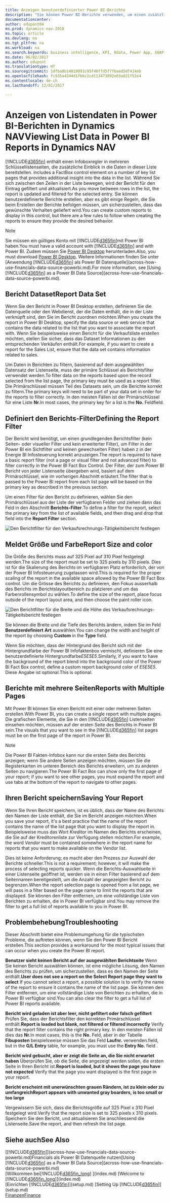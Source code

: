 ```yaml
---
title: Anzeigen benutzerdefinierter Power BI-Berichte
description: "Sie können Power BI-Berichte verwenden, um einen zusätzlichen Einblick in Daten in Listen in Dynamics NAV zu gewinnen."
documentationcenter: 
author: edupont04
ms.prod: dynamics-nav-2018
ms.topic: article
ms.devlang: na
ms.tgt_pltfrm: na
ms.workload: na
ms.search.keywords: business intelligence, KPI, Odata, Power App, SOAP, analysis
ms.date: 06/02/2017
ms.author: edupont
ms.translationtype: HT
ms.sourcegitcommit: 1dfba8b14019991c95f40ffd5f7fbaed5df414eb
ms.openlocfilehash: fc935a4244d1fb6c2cd113473892e03a021f52e4
ms.contentlocale: de-ch
ms.lasthandoff: 12/01/2017

---
```

# <a name="viewing-list-data-in-power-bi-reports-in-dynamics-nav"></a><span data-ttu-id="ab4a8-103">Anzeigen von Listendaten in Power BI-Berichten in Dynamics NAV</span><span class="sxs-lookup"><span data-stu-id="ab4a8-103">Viewing List Data in Power BI Reports in Dynamics NAV</span></span>
[!INCLUDE[d365fin](includes/d365fin_md.md)]<span data-ttu-id="ab4a8-104"> enthält einen Infoboxregler in mehreren Schlüssellistenseiten, die zusätzliche Einblick in die Daten in dieser Liste bereitstellen.</span><span class="sxs-lookup"><span data-stu-id="ab4a8-104"> includes a FactBox control element on a number of key list pages that provides additional insight into the data in the list.</span></span> <span data-ttu-id="ab4a8-105">Während Sie sich zwischen den Zeilen in der Liste bewegen, wird der Bericht für den Eintrag gefiltert und aktualisiert.</span><span class="sxs-lookup"><span data-stu-id="ab4a8-105">As you move between rows in the list, the report is updated and filtered for the selected entry.</span></span> <span data-ttu-id="ab4a8-106">Sie können benutzerdefinierte Berichte erstellen, aber es gibt einige Regeln, die Sie beim Erstellen der Berichte befolgen müssen, um sicherzustellen, dass das gewünschte Verhalten geliefert wird.</span><span class="sxs-lookup"><span data-stu-id="ab4a8-106">You can create custom reports to display in this control, but there are a few rules to follow when creating the reports to ensure they provide the desired behavior.</span></span>  

> [!NOTE]  
>   <span data-ttu-id="ab4a8-107">Sie müssen ein gültiges Konto mit  [!INCLUDE[d365fin](includes/d365fin_md.md)]mit Power BI haben.</span><span class="sxs-lookup"><span data-stu-id="ab4a8-107">You must have a valid account with [!INCLUDE[d365fin](includes/d365fin_md.md)] and with Power BI.</span></span> <span data-ttu-id="ab4a8-108">Zudem müssen Sie [Power BI Desktop](https://powerbi.microsoft.com/en-us/desktop/) herunterladen.</span><span class="sxs-lookup"><span data-stu-id="ab4a8-108">Also, you must download [Power BI Desktop](https://powerbi.microsoft.com/en-us/desktop/).</span></span> <span data-ttu-id="ab4a8-109">Weitere Informationen finden Sie unter [Anwendung [!INCLUDE[d365fin](includes/d365fin_md.md)] als Power BI Datenquelle](across-how-use-financials-data-source-powerbi.md).</span><span class="sxs-lookup"><span data-stu-id="ab4a8-109">For more information, see [Using [!INCLUDE[d365fin](includes/d365fin_md.md)] as a Power BI Data Source](across-how-use-financials-data-source-powerbi.md).</span></span>  

## <a name="report-data-set"></a><span data-ttu-id="ab4a8-110">Bericht Dataset</span><span class="sxs-lookup"><span data-stu-id="ab4a8-110">Report Data Set</span></span>
<span data-ttu-id="ab4a8-111">Wenn Sie den Bericht in Power BI Desktop erstellen, definieren Sie die Datenquelle oder den Webdienst, der die Daten enthält, die in der Liste verknüpft sind, den Sie im Bericht zuordnen möchten.</span><span class="sxs-lookup"><span data-stu-id="ab4a8-111">When you create the report in Power BI Desktop, specify the data source or web service that contains the data related to the list that you want to associate the report with.</span></span> <span data-ttu-id="ab4a8-112">Wenn Sie beispielsweise einen Bericht für die Verkaufsliste erstellen möchten, stellen Sie sicher, dass das Dataset Informationen zu den entsprechenden Verkäufen enthält.</span><span class="sxs-lookup"><span data-stu-id="ab4a8-112">For example, if you want to create a report for the Sales List, ensure that the data set contains information related to sales.</span></span>  

<span data-ttu-id="ab4a8-113">Um Daten in Berichten zu filtern, basierend auf dem ausgewählten Datensatz der Listenseite, muss der primäre Schlüssel als Berichtsfilter verwendet werden.</span><span class="sxs-lookup"><span data-stu-id="ab4a8-113">To filter data on the reports based upon the record selected from the list page, the primary key must be used as a report filter.</span></span> <span data-ttu-id="ab4a8-114">Die Primärschlüssel müssen Teil des Datasets sein, um die Berichte korrekt zu filtern.</span><span class="sxs-lookup"><span data-stu-id="ab4a8-114">The primary keys will need to be part of your data set in order for the reports to filter correctly.</span></span> <span data-ttu-id="ab4a8-115">In den meisten Fällen ist der Primärschlüssel für eine Liste **Nr.**</span><span class="sxs-lookup"><span data-stu-id="ab4a8-115">In most cases, the primary key for a list is the **No.**</span></span> <span data-ttu-id="ab4a8-116">Feld</span><span class="sxs-lookup"><span data-stu-id="ab4a8-116">field.</span></span>  

## <a name="defining-the-report-filter"></a><span data-ttu-id="ab4a8-117">Definiert den Berichts-Filter</span><span class="sxs-lookup"><span data-stu-id="ab4a8-117">Defining the Report Filter</span></span>
<span data-ttu-id="ab4a8-118">Der Bericht wird benötigt, um einen grundlegenden Berichtsfilter (kein Seiten- oder visueller Filter und kein erweiterter Filter), um Filter in der Power BI  ein Sichtfilter und keinen gewechselten Filter) haben z in der Energie BI Infosteuerung korrekt anzuzeigen.</span><span class="sxs-lookup"><span data-stu-id="ab4a8-118">The report is required to have a basic report filter (not a page or visual filter and not advanced filter) to filter correctly in the Power BI Fact Box Control.</span></span> <span data-ttu-id="ab4a8-119">Der Filter, der zum Power BI Bericht von jeder Listenseite übergeben wird, basiert auf dem Primärschlüssel, wie im vorherigen Abschnitt erläutert.</span><span class="sxs-lookup"><span data-stu-id="ab4a8-119">The filter that is passed to the Power BI report from each list page will be based on the primary key as described in the previous section.</span></span>  

<span data-ttu-id="ab4a8-120">Um einen Filter für den Bericht zu definieren, wählen Sie den Primärschlüssel aus der Liste der verfügbaren Felder und ziehen dann das Feld in den Abschnitt **Berichts-Filter**.</span><span class="sxs-lookup"><span data-stu-id="ab4a8-120">To define a filter for the report, select the primary key from the list of available fields, and then drag and drop that field into the **Report Filter** section.</span></span>  

![Den Berichtfilter für den Verkaufsrechnungs-Tätigkeitsbericht festlegen](./media/across-how-use-powerbi-reports-factbox/financials-powerbi-report-filter.png)

## <a name="report-size-and-color"></a><span data-ttu-id="ab4a8-122">Meldet Größe und Farbe</span><span class="sxs-lookup"><span data-stu-id="ab4a8-122">Report Size and color</span></span>
<span data-ttu-id="ab4a8-123">Die Größe des Berichts muss auf 325 Pixel auf 310 Pixel festgelegt werden.</span><span class="sxs-lookup"><span data-stu-id="ab4a8-123">The size of the report must be set to 325 pixels by 310 pixels.</span></span> <span data-ttu-id="ab4a8-124">Dies ist für die Skalierung des Berichts im verfügbaren Platz erforderlich, der von der Power BI Infosteuerung zugelassen wird.</span><span class="sxs-lookup"><span data-stu-id="ab4a8-124">This is required for the proper scaling of the report in the available space allowed by the Power BI Fact Box control.</span></span> <span data-ttu-id="ab4a8-125">Um die Grösse des Berichts zu definieren, den Fokus ausserhalb des Berichts im Berichtslayoutbereich zu platzieren und um das Farbenrollensymbol zu wählen.</span><span class="sxs-lookup"><span data-stu-id="ab4a8-125">To define the size of the report, place focus outside of the report layout area, and then choose the paint roller icon.</span></span>

![Den Berichtfilter für die Breite und die Höhe des Verkaufsrechnungs-Tätigkeitsbericht festlegen](./media/across-how-use-powerbi-reports-factbox/financials-powerbi-report-sizing.png)

<span data-ttu-id="ab4a8-127">Sie können die Breite und die Tiefe des Berichts ändern, indem Sie im Feld **Benutzerdefiniert** **Art** auswählen.</span><span class="sxs-lookup"><span data-stu-id="ab4a8-127">You can change the width and height of the report by choosing **Custom** in the **Type** field.</span></span>

<span data-ttu-id="ab4a8-128">Wenn Sie möchten, dass der Hintergrund des Bericht sich mit der Hintergrundfarbe der Power BI Infofaktenbox vermischt, definieren Sie eine benutzerdefinierte Hintergrundfarbe*E5E5E5*.</span><span class="sxs-lookup"><span data-stu-id="ab4a8-128">Similarly, if you want to have the background of the report blend into the background color of the Power BI Fact Box control, define a custom report background color of *E5E5E5*.</span></span> <span data-ttu-id="ab4a8-129">Diese Angabe ist optional.</span><span class="sxs-lookup"><span data-stu-id="ab4a8-129">This is optional.</span></span>  

## <a name="reports-with-multiple-pages"></a><span data-ttu-id="ab4a8-130">Berichte mit mehrere Seiten</span><span class="sxs-lookup"><span data-stu-id="ab4a8-130">Reports with Multiple Pages</span></span>
<span data-ttu-id="ab4a8-131">Mit Power BI können Sie einen Bericht mit einer oder mehreren Seiten erstellen.</span><span class="sxs-lookup"><span data-stu-id="ab4a8-131">With Power BI, you can create a single report with multiple pages.</span></span> <span data-ttu-id="ab4a8-132">Die grafischen Elemente, die Sie in den  [!INCLUDE[d365fin](includes/d365fin_md.md)] Listenseiten einsehen möchten, müssen auf der ersten Seite des Berichts in Power BI sein.</span><span class="sxs-lookup"><span data-stu-id="ab4a8-132">The visuals that you want to see in the [!INCLUDE[d365fin](includes/d365fin_md.md)] list pages must be on the first page of the report in Power BI.</span></span>  

> [!NOTE]  
>  <span data-ttu-id="ab4a8-133">Die Power BI Fakten-Infobox kann nur die ersten Seite des Berichts anzeigen; wenn Sie andere Seiten anzeigen möchten, müssen Sie die Registerkarten im unteren Bereich des Berichts erweitern, um zu anderen Seiten zu navigieren.</span><span class="sxs-lookup"><span data-stu-id="ab4a8-133">The Power BI Fact Box can show only the first page of your report; if you want to see other pages, you must expand the report and use tabs at the bottom of the report to navigate to other pages.</span></span>  

## <a name="saving-your-report"></a><span data-ttu-id="ab4a8-134">Ihren Bericht speichern</span><span class="sxs-lookup"><span data-stu-id="ab4a8-134">Saving Your Report</span></span>

<span data-ttu-id="ab4a8-135">Wenn Sie Ihren Bericht speichern, ist es üblich, dass der Name des Berichts den Namen der Liste enthält, die Sie im Bericht anzeigen möchten.</span><span class="sxs-lookup"><span data-stu-id="ab4a8-135">When you save your report, it's a best practice that the name of the report contains the name of the list page that you want to display the report in.</span></span> <span data-ttu-id="ab4a8-136">Beispielsweise muss das Wort *Kreditor* im Namen des Berichts erscheinen, die Sie auf der Kreditorenliste zur Verfügung stellen möchten.</span><span class="sxs-lookup"><span data-stu-id="ab4a8-136">For example, the word *Vendor* must be contained somewhere in the report name for reports that you want to make available on the Vendor list.</span></span>  

<span data-ttu-id="ab4a8-137">Dies ist keine Anforderung; es macht aber den Prozess zur Auswahl der Berichte schneller.</span><span class="sxs-lookup"><span data-stu-id="ab4a8-137">This is not a requirement; however, it will make the process of selecting reports quicker.</span></span> <span data-ttu-id="ab4a8-138">Wenn die Berichts-Auswahlseite in einer Listenseite geöffnet ist, werden sie in einen Filter basierend auf dem Seitennamen bereitgestellt, um die Anzahl der angezeigten Bericht zu begrenzen.</span><span class="sxs-lookup"><span data-stu-id="ab4a8-138">When the report selection page is opened from a list page, we will pass in a filter based on the page name to limit the reports that are displayed.</span></span>  <span data-ttu-id="ab4a8-139">Sie können den Filter entfernen, um eine vollständige Liste von Berichten zu erhalten, die in Power BI verfügbar sind.</span><span class="sxs-lookup"><span data-stu-id="ab4a8-139">You may remove the filter to get a full list of reports available to you in Power BI.</span></span>  

## <a name="troubleshooting"></a><span data-ttu-id="ab4a8-140">Problembehebung</span><span class="sxs-lookup"><span data-stu-id="ab4a8-140">Troubleshooting</span></span>
<span data-ttu-id="ab4a8-141">Dieser Abschnitt bietet eine Problemumgehung für die typischsten Probleme, die auftreten können, wenn Sie den Power BI Bericht erstellen.</span><span class="sxs-lookup"><span data-stu-id="ab4a8-141">This section provides a workaround for the most typical issues that can occur when you create the Power BI report.</span></span>  

<span data-ttu-id="ab4a8-142">**Benutzer sieht keinen Bericht auf der ausgewählten Berichtseite** Wenn Sie keinen Bericht auswählen können, ist eine mögliche Lösung, den Namen des Berichts zu prüfen, um sicherzustellen, dass es den Namen der Seite enthält.</span><span class="sxs-lookup"><span data-stu-id="ab4a8-142">**User does not see a report on the Select Report page they want to select** If you cannot select a report, a possible solution is to verify the name of the report to ensure it contains the name of the list page.</span></span> <span data-ttu-id="ab4a8-143">Sie können den Filter entfernen, um eine vollständige Liste von Berichten zu erhalten, die in Power BI verfügbar sind.</span><span class="sxs-lookup"><span data-stu-id="ab4a8-143">You can also clear the filter to get a full list of Power BI reports available.</span></span>  

<span data-ttu-id="ab4a8-144">**Bericht wird geladen ist aber leer, nicht gefiltert oder falsch gefiltert** Prüfen Sie, dass der Berichtsfilter den korrekten Primärschlüssel enthält.</span><span class="sxs-lookup"><span data-stu-id="ab4a8-144">**Report is loaded but blank, not filtered or filtered incorrectly** Verify that the report filter contains the right primary key.</span></span> <span data-ttu-id="ab4a8-145">In den meisten Fällen ist dies das **Nr.**</span><span class="sxs-lookup"><span data-stu-id="ab4a8-145">In most cases, this is the **No.**</span></span> <span data-ttu-id="ab4a8-146">Feld, aber in der Tabelle **Fibuposten** beispielsweise müssen Sie das Feld **Laufnr.** verwenden.</span><span class="sxs-lookup"><span data-stu-id="ab4a8-146">field, but in the **G/L Entry** table, for example, you must use the **Entry No.** field  .</span></span>

<span data-ttu-id="ab4a8-147">**Bericht wird gebucht, aber er zeigt die Seite an, die Sie nicht erwartet haben** Überprüfen Sie, ob die Seite, die angezeigt werden sollen, die ersten Seite in Ihren Bericht ist.</span><span class="sxs-lookup"><span data-stu-id="ab4a8-147">**Report is loaded, but it shows the page you have not expected** Verify that the page you want displayed is the first page in your report.</span></span>  

<span data-ttu-id="ab4a8-148">**Bericht erscheint mit unerwünschten grauen Rändern, ist zu klein oder zu umfangreich**</span><span class="sxs-lookup"><span data-stu-id="ab4a8-148">**Report appears with unwanted gray boarders, is too small or too large**</span></span>

<span data-ttu-id="ab4a8-149">Vergewissern Sie sich, dass die Berichtsgröße auf 325 Pixel x 310 Pixel festgelegt wird.</span><span class="sxs-lookup"><span data-stu-id="ab4a8-149">Verify that the report size is set to 325 pixels x 310 pixels.</span></span> <span data-ttu-id="ab4a8-150">Speichern Sie den Bericht, und aktualisieren Sie anschliessend die Listenseite.</span><span class="sxs-lookup"><span data-stu-id="ab4a8-150">Save the report, and then refresh the list page.</span></span>  

## <a name="see-also"></a><span data-ttu-id="ab4a8-151">Siehe auch</span><span class="sxs-lookup"><span data-stu-id="ab4a8-151">See Also</span></span>
<span data-ttu-id="ab4a8-152">[[!INCLUDE[d365fin](includes/d365fin_md.md)]](across-how-use-financials-data-source-powerbi.md)Financials als Power BI Datenquelle nutzen</span><span class="sxs-lookup"><span data-stu-id="ab4a8-152">[Using [!INCLUDE[d365fin](includes/d365fin_md.md)] as a Power BI Data Source](across-how-use-financials-data-source-powerbi.md)</span></span>  
<span data-ttu-id="ab4a8-153">[Willkommen bei[!INCLUDE[d365fin_long](includes/d365fin_long_md.md)] ](index.md)  </span><span class="sxs-lookup"><span data-stu-id="ab4a8-153">[Welcome to [!INCLUDE[d365fin_long](includes/d365fin_long_md.md)]](index.md)  </span></span>  
<span data-ttu-id="ab4a8-154">[Einrichten [!INCLUDE[d365fin](includes/d365fin_md.md)]](setup.md)  </span><span class="sxs-lookup"><span data-stu-id="ab4a8-154">[Setting Up [!INCLUDE[d365fin](includes/d365fin_md.md)]](setup.md)  </span></span>  
[<span data-ttu-id="ab4a8-155">Finanzen</span><span class="sxs-lookup"><span data-stu-id="ab4a8-155">Finance</span></span>](finance.md)  


